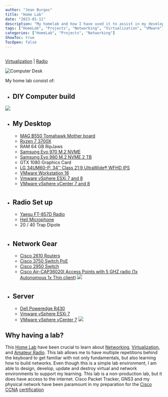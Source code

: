 ```yaml
---
author: "Jean Burgos"
title: "Home Lab"
date: "2023-01-11"
description: "My homelab and how I have used it to assist in my development and pursue of certifications."
tags: ["HomeLab", "Projects", "Networking", "Virtualization", "VMware"]
categories: ["HomeLab", "Projects", "Networking"]
ShowToc: true
TocOpen: false
---
```

<!--more-->
## 
[Virtualization](/post/virtualization) |  [Radio](/post/radio)

![Computer Desk](/uploads/desk.jpg)

My home lab consist of:
  + ## DIY Computer build
  ![](/blog/Virtualization/IMG_6090.jpeg)
  + ## My Desktop
    - [MAG B550 Tomahawk Mother board](https://www.msi.com/Motherboard/MAG-B550-TOMAHAWK)
    - [Ryzen 7 3700X](https://www.amd.com/en/products/cpu/amd-ryzen-7-3700x)
    - RAM 64 GB RipJaws
    - [Samsung Evo 970 M.2 NVME](https://www.samsung.com/us/computing/memory-storage/solid-state-drives/ssd-970-evo-nvme-m2-500gb-mz-v7e500bw/)
    - [Samsung Evo 980 M.2 NVME 2 TB](https://www.samsung.com/us/computing/memory-storage/solid-state-drives/980-pro-pcie-4-0-nvme-ssd-1tb-mz-v8p1t0b-am/)
    - GTX 1080 Graphics Card
    - [LG 34UM60-P: 34'' Class 21:9 UltraWide® WFHD IPS](https://www.lg.com/us/monitors/lg-34UM60-P-ultrawide-monitor)
    - [VMware Workstation 16](https://www.vmware.com/products/workstation-pro/workstation-pro-evaluation.html)
    - [Vmware vSphere ESXi 7 and 8](https://core.vmware.com/resource/whats-new-vsphere-8?src=ps_lt1d49fnm12fc&cid=7012H000000wtFZQAY&gclid=Cj0KCQiAnsqdBhCGARIsAAyjYjTl1-o2U9Enynuzu-qie4vfD48rT27Dj6XhpIUIJ2TWX9cye2FB1ncaAqTvEALw_wcB&gclsrc=aw.ds)
    - [VMware vSphere vCenter 7 and 8](https://www.vmware.com/products/vcenter.html)
#
  + ## Radio Set up
    - [Yaesu FT-857D Radio](https://www.yaesu.com/indexVS.cfm?cmd=DisplayProducts&encProdID=8CBB7C4BDBAF40129AD4253A4987523C)
    - [Heil Microphone](https://www.dxengineering.com/parts/hls-gm-elite)
    - 20 / 40 Trap Dipole
#
  + ## Network Gear
    - [Cisco 2610 Routers](https://www.cisco.com/c/dam/global/it_it/solutions/small-business/pdf/net_found/2600_ds.pdf)
    - [Cisco 3750 Switch PoE](https://www.cisco.com/c/en/us/support/switches/catalyst-3750-series-switches/series.html)
    - [Cisco 2950 Switch](https://www.cisco.com/web/ANZ/cpp/refguide/hview/switch/2950.html)
    - [Cisco Air-CAP36020I Access Points with 5 GHZ radio (1x Autonomous 1x Thin client)](https://www.cisco.com/c/en/us/products/collateral/wireless/aironet-3600-series/data_sheet_c78-686782.html)
![](/blog/Virtualization/network.jpeg)
#
  + ## Server
    - [Dell Poweredge R430](https://www.dell.com/en-us/shop/cty/pdp/spd/poweredge-r430)  
    - [Vmware vSphere ESXi 7](https://core.vmware.com/resource/whats-new-vsphere-8?src=ps_lt1d49fnm12fc&cid=7012H000000wtFZQAY&gclid=Cj0KCQiAnsqdBhCGARIsAAyjYjTl1-o2U9Enynuzu-qie4vfD48rT27Dj6XhpIUIJ2TWX9cye2FB1ncaAqTvEALw_wcB&gclsrc=aw.ds)
    - [VMware vSphere vCenter 7](https://www.vmware.com/products/vcenter.html)
![](/blog/Virtualization/server.jpeg)

## Why having a lab?
This [Home Lab](/homelab) have been crucial to learn about [Networking](/post/networking/), [Virtualization](/post/virtualization), and [Amateur Radio](/post/radio). This lab allows me to have multiple repetitions behind the keyboard to get familiar with not only fundamentals, but also learning how to build networks. Even though this is a simple lab environment, I am able to design, develop, update and destroy virtual and network environments to support my learning. This lab is a non-production lab, but it does have access to the internet. Cisco Packet Tracker, GNS3 and my physical network have been paramount in my preparation for the [Cisco CCNA](https://www.cisco.com/c/en/us/training-events/training-certifications/certifications/associate/ccna.html) [certification](/post/certifications)


